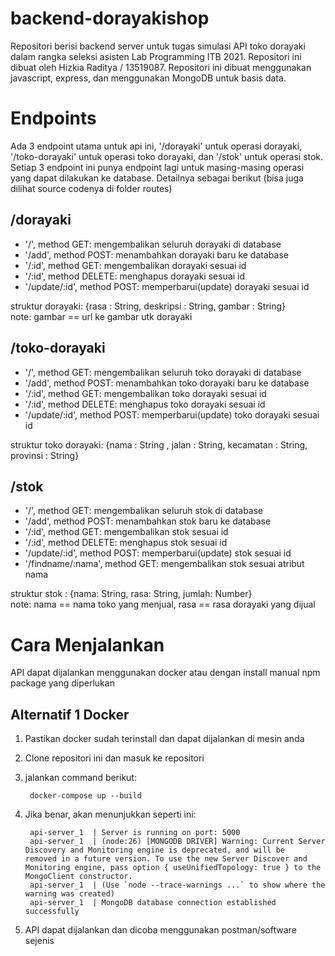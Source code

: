 # backend-dorayakishop

Repositori berisi backend server untuk tugas simulasi API toko dorayaki dalam rangka seleksi asisten Lab Programming ITB 2021. Repositori ini dibuat oleh Hizkia Raditya / 13519087. Repositori ini dibuat menggunakan javascript, express, dan menggunakan MongoDB untuk basis data.

# Endpoints
Ada 3 endpoint utama untuk api ini, '/dorayaki' untuk operasi dorayaki, '/toko-dorayaki' untuk operasi toko dorayaki, dan '/stok' untuk operasi stok. Setiap 3 endpoint ini punya endpoint lagi untuk masing-masing operasi yang dapat dilakukan ke database. Detailnya sebagai berikut (bisa juga dilihat source codenya di folder routes)

## /dorayaki
* '/', method GET: mengembalikan seluruh dorayaki di database
* '/add', method POST: menambahkan dorayaki baru ke database
* '/:id', method GET: mengembalikan dorayaki sesuai id
* '/:id', method DELETE: menghapus dorayaki sesuai id
* '/update/:id', method POST: memperbarui(update) dorayaki sesuai id

struktur dorayaki: {rasa : String, deskripsi : String, gambar : String} <br/>
note: gambar == url ke gambar utk dorayaki

## /toko-dorayaki
* '/', method GET: mengembalikan seluruh toko dorayaki di database
* '/add', method POST: menambahkan toko dorayaki baru ke database
* '/:id', method GET: mengembalikan toko dorayaki sesuai id
* '/:id', method DELETE: menghapus toko dorayaki sesuai id
* '/update/:id', method POST: memperbarui(update) toko dorayaki sesuai id

struktur toko dorayaki: {nama : String , jalan : String, kecamatan : String, provinsi : String}

## /stok
* '/', method GET: mengembalikan seluruh stok di database
* '/add', method POST: menambahkan stok baru ke database
* '/:id', method GET: mengembalikan stok sesuai id
* '/:id', method DELETE: menghapus stok sesuai id
* '/update/:id', method POST: memperbarui(update) stok sesuai id
* '/findname/:nama', method GET: mengembalikan stok sesuai atribut nama

struktur stok : {nama: String, rasa: String, jumlah: Number} <br/>
note: nama == nama toko yang menjual, rasa == rasa dorayaki yang dijual

# Cara Menjalankan
API dapat dijalankan menggunakan docker atau dengan install manual npm package yang diperlukan

## Alternatif 1 Docker
1. Pastikan docker sudah terinstall dan dapat dijalankan di mesin anda
2. Clone repositori ini dan masuk ke repositori
3. jalankan command berikut:
        
        docker-compose up --build
        
4. Jika benar, akan menunjukkan seperti ini:

        api-server_1  | Server is running on port: 5000
        api-server_1  | (node:26) [MONGODB DRIVER] Warning: Current Server Discovery and Monitoring engine is deprecated, and will be      removed in a future version. To use the new Server Discover and Monitoring engine, pass option { useUnifiedTopology: true } to the MongoClient constructor.
        api-server_1  | (Use `node --trace-warnings ...` to show where the warning was created)
        api-server_1  | MongoDB database connection established successfully
       
5. API dapat dijalankan dan dicoba menggunakan postman/software sejenis
